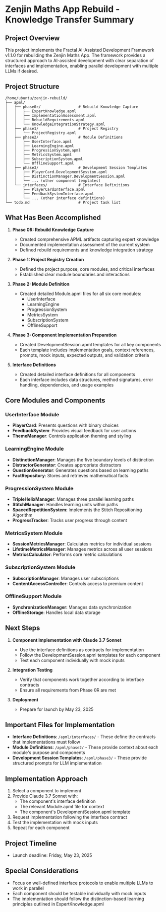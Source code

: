 # Zenjin Maths App Rebuild - Knowledge Transfer Summary

## Project Overview
This project implements the Fractal AI-Assisted Development Framework v1.1.0 for rebuilding the Zenjin Maths App. The framework provides a structured approach to AI-assisted development with clear separation of interfaces and implementation, enabling parallel development with multiple LLMs if desired.

## Project Structure
```
/home/ubuntu/zenjin-rebuild/
├── apml/
│   ├── phase0r/                 # Rebuild Knowledge Capture
│   │   ├── ExpertKnowledge.apml
│   │   ├── ImplementationAssessment.apml
│   │   ├── RebuildRequirements.apml
│   │   └── KnowledgeIntegrationStrategy.apml
│   ├── phase1/                  # Project Registry
│   │   └── ProjectRegistry.apml
│   ├── phase2/                  # Module Definitions
│   │   ├── UserInterface.apml
│   │   ├── LearningEngine.apml
│   │   ├── ProgressionSystem.apml
│   │   ├── MetricsSystem.apml
│   │   ├── SubscriptionSystem.apml
│   │   └── OfflineSupport.apml
│   ├── phase3/                  # Development Session Templates
│   │   ├── PlayerCard.DevelopmentSession.apml
│   │   ├── DistinctionManager.DevelopmentSession.apml
│   │   └── ... (other component templates)
│   └── interfaces/              # Interface Definitions
│       ├── PlayerCardInterface.apml
│       ├── FeedbackSystemInterface.apml
│       └── ... (other interface definitions)
└── todo.md                      # Project task list
```

## What Has Been Accomplished
1. **Phase 0R: Rebuild Knowledge Capture**
   - Created comprehensive APML artifacts capturing expert knowledge
   - Documented implementation assessment of the current system
   - Defined rebuild requirements and knowledge integration strategy

2. **Phase 1: Project Registry Creation**
   - Defined the project purpose, core modules, and critical interfaces
   - Established clear module boundaries and interactions

3. **Phase 2: Module Definition**
   - Created detailed Module.apml files for all six core modules:
     - UserInterface
     - LearningEngine
     - ProgressionSystem
     - MetricsSystem
     - SubscriptionSystem
     - OfflineSupport

4. **Phase 3: Component Implementation Preparation**
   - Created DevelopmentSession.apml templates for all key components
   - Each template includes implementation goals, context references, prompts, mock inputs, expected outputs, and validation criteria

5. **Interface Definitions**
   - Created detailed interface definitions for all components
   - Each interface includes data structures, method signatures, error handling, dependencies, and usage examples

## Core Modules and Components

### UserInterface Module
- **PlayerCard**: Presents questions with binary choices
- **FeedbackSystem**: Provides visual feedback for user actions
- **ThemeManager**: Controls application theming and styling

### LearningEngine Module
- **DistinctionManager**: Manages the five boundary levels of distinction
- **DistractorGenerator**: Creates appropriate distractors
- **QuestionGenerator**: Generates questions based on learning paths
- **FactRepository**: Stores and retrieves mathematical facts

### ProgressionSystem Module
- **TripleHelixManager**: Manages three parallel learning paths
- **StitchManager**: Handles learning units within paths
- **SpacedRepetitionSystem**: Implements the Stitch Repositioning Algorithm
- **ProgressTracker**: Tracks user progress through content

### MetricsSystem Module
- **SessionMetricsManager**: Calculates metrics for individual sessions
- **LifetimeMetricsManager**: Manages metrics across all user sessions
- **MetricsCalculator**: Performs core metric calculations

### SubscriptionSystem Module
- **SubscriptionManager**: Manages user subscriptions
- **ContentAccessController**: Controls access to premium content

### OfflineSupport Module
- **SynchronizationManager**: Manages data synchronization
- **OfflineStorage**: Handles local data storage

## Next Steps
1. **Component Implementation with Claude 3.7 Sonnet**
   - Use the interface definitions as contracts for implementation
   - Follow the DevelopmentSession.apml templates for each component
   - Test each component individually with mock inputs

2. **Integration Testing**
   - Verify that components work together according to interface contracts
   - Ensure all requirements from Phase 0R are met

3. **Deployment**
   - Prepare for launch by May 23, 2025

## Important Files for Implementation
- **Interface Definitions**: `/apml/interfaces/` - These define the contracts that implementations must follow
- **Module Definitions**: `/apml/phase2/` - These provide context about each module's purpose and components
- **Development Session Templates**: `/apml/phase3/` - These provide structured prompts for LLM implementation

## Implementation Approach
1. Select a component to implement
2. Provide Claude 3.7 Sonnet with:
   - The component's interface definition
   - The relevant Module.apml file for context
   - The component's DevelopmentSession.apml template
3. Request implementation following the interface contract
4. Test the implementation with mock inputs
5. Repeat for each component

## Project Timeline
- Launch deadline: Friday, May 23, 2025

## Special Considerations
- Focus on well-defined interface protocols to enable multiple LLMs to work in parallel
- Each component should be testable individually with mock inputs
- The implementation should follow the distinction-based learning principles outlined in ExpertKnowledge.apml
